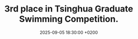 ---
title: >-
    3rd place in Tsinghua Graduate Swimming Competition.
date: 2025-09-05 18:30:00 +0200
---